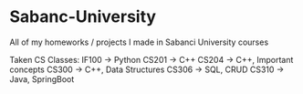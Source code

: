 # Sabanc-University
All of my homeworks / projects I made in Sabanci University courses

Taken CS Classes:
IF100 -> Python
CS201 -> C++
CS204 -> C++, Important concepts
CS300 -> C++, Data Structures
CS306 -> SQL, CRUD
CS310 -> Java, SpringBoot
